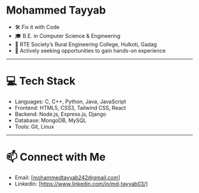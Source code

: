 # Mohammed Tayyab 

- 🛠️ Fix it with Code  
- 🎓 B.E. in Computer Science & Engineering  
- 🏫 RTE Society’s Rural Engineering College, Hulkoti, Gadag  
- 🛜 Actively seeking opportunities to gain hands-on experience

---

# 💻 Tech Stack

- Languages: C, C++, Python, Java, JavaScript  
- Frontend: HTML5, CSS3, Tailwind CSS, React  
- Backend: Node.js, Express.js, Django  
- Database: MongoDB, MySQL  
- Tools: Git, Linux

---

# 📫 Connect with Me

- Email: [mohammedtayyab242@gmail.com]
- LinkedIn: [https://www.linkedin.com/in/md-tayyab03/]

